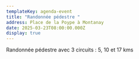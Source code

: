 ```yaml
---
templateKey: agenda-event
title: "Randonnée pédestre "
address: Place de la Poype à Montanay
date: 2025-03-23T08:00:00.000Z
display: true
---
```

Randonnée pédestre avec 3 circuits : 5, 10 et 17 kms